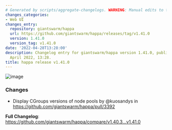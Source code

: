 ```yaml
---
# Generated by scripts/aggregate-changelogs. WARNING: Manual edits to this files will be overwritten.
changes_categories:
- Web UI
changes_entry:
  repository: giantswarm/happa
  url: https://github.com/giantswarm/happa/releases/tag/v1.41.0
  version: 1.41.0
  version_tag: v1.41.0
date: '2022-04-28T13:28:00'
description: Changelog entry for giantswarm/happa version 1.41.0, published on 28
  April 2022, 13:28.
title: happa release v1.41.0
---
```


![image](https://user-images.githubusercontent.com/273727/165902696-6252e9d4-0ee6-4113-a2a1-30e7c03e601a.png)

### Changes

* Display CGroups versions of node pools by @kuosandys in https://github.com/giantswarm/happa/pull/3392


**Full Changelog**: https://github.com/giantswarm/happa/compare/v1.40.3...v1.41.0

